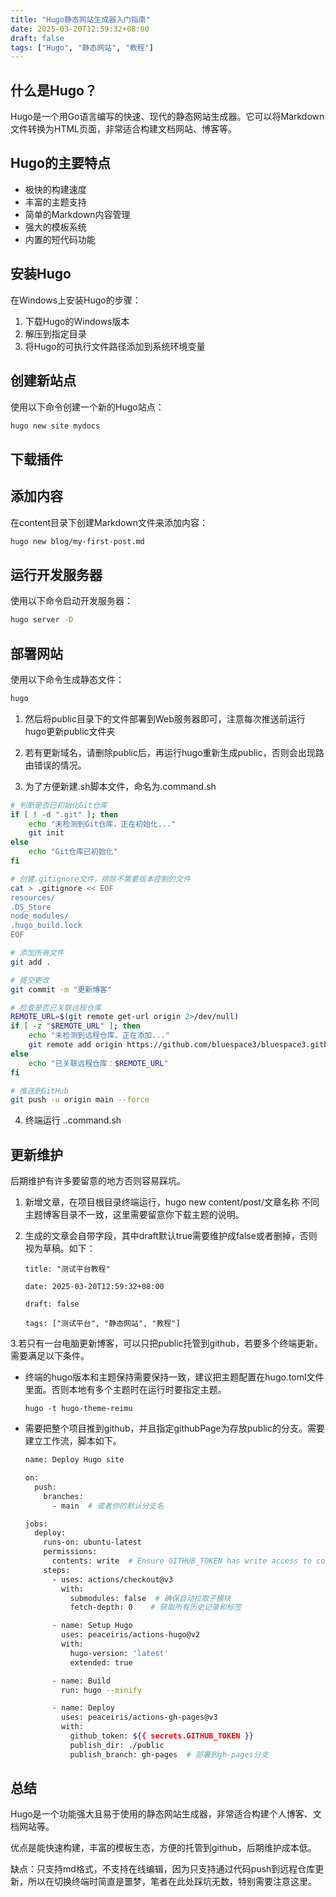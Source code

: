 ```yaml
---
title: "Hugo静态网站生成器入门指南"
date: 2025-03-20T12:59:32+08:00
draft: false
tags: ["Hugo", "静态网站", "教程"]
---
```

## 什么是Hugo？

Hugo是一个用Go语言编写的快速、现代的静态网站生成器。它可以将Markdown文件转换为HTML页面，非常适合构建文档网站、博客等。

## Hugo的主要特点

- 极快的构建速度
- 丰富的主题支持
- 简单的Markdown内容管理
- 强大的模板系统
- 内置的短代码功能

## 安装Hugo

在Windows上安装Hugo的步骤：

1. 下载Hugo的Windows版本
2. 解压到指定目录
3. 将Hugo的可执行文件路径添加到系统环境变量

## 创建新站点

使用以下命令创建一个新的Hugo站点：

```bash
hugo new site mydocs
```

## 下载插件

## 添加内容

在content目录下创建Markdown文件来添加内容：

```bash
hugo new blog/my-first-post.md
```

## 运行开发服务器

使用以下命令启动开发服务器：

```bash
hugo server -D
```

## 部署网站

使用以下命令生成静态文件：

```bash
hugo
```


1. 然后将public目录下的文件部署到Web服务器即可，注意每次推送前运行hugo更新public文件夹


2. 若有更新域名，请删除public后，再运行hugo重新生成public，否则会出现路由错误的情况。


3. 为了方便新建.sh脚本文件，命名为.command.sh

```bash
# 判断是否已初始化Git仓库
if [ ! -d ".git" ]; then
    echo "未检测到Git仓库，正在初始化..."
    git init
else
    echo "Git仓库已初始化"
fi

# 创建.gitignore文件，排除不需要版本控制的文件
cat > .gitignore << EOF
resources/
.DS_Store
node_modules/
.hugo_build.lock
EOF

# 添加所有文件
git add .

# 提交更改
git commit -m "更新博客" 

# 检查是否已关联远程仓库
REMOTE_URL=$(git remote get-url origin 2>/dev/null)
if [ -z "$REMOTE_URL" ]; then
    echo "未检测到远程仓库，正在添加..."
    git remote add origin https://github.com/bluespace3/bluespace3.github.io
else
    echo "已关联远程仓库：$REMOTE_URL"
fi

# 推送到GitHub
git push -u origin main --force
```

4. 终端运行 .\.command.sh

## 更新维护

后期维护有许多要留意的地方否则容易踩坑。

1. 新增文章，在项目根目录终端运行，hugo new content/post/文章名称 不同主题博客目录不一致，这里需要留意你下载主题的说明。
2. 生成的文章会自带字段，其中draft默认true需要维护成false或者删掉，否则视为草稿。如下：

   ```
   title: "测试平台教程"

   date: 2025-03-20T12:59:32+08:00

   draft: false

   tags: ["测试平台", "静态网站", "教程"]
   ```

3.若只有一台电脑更新博客，可以只把public托管到github，若要多个终端更新。需要满足以下条件。

* 终端的hugo版本和主题保持需要保持一致，建议把主题配置在hugo.toml文件里面。否则本地有多个主题时在运行时要指定主题。

  `hugo -t hugo-theme-reimu`
* 需要把整个项目推到github，并且指定githubPage为存放public的分支。需要建立工作流，脚本如下。

  ```bash
  name: Deploy Hugo site

  on:
    push:
      branches:
        - main  # 或者你的默认分支名

  jobs:
    deploy:
      runs-on: ubuntu-latest
      permissions:
        contents: write  # Ensure GITHUB_TOKEN has write access to contents
      steps:
        - uses: actions/checkout@v3
          with:
            submodules: false  # 确保自动拉取子模块
            fetch-depth: 0    # 获取所有历史记录和标签

        - name: Setup Hugo
          uses: peaceiris/actions-hugo@v2
          with:
            hugo-version: 'latest'
            extended: true

        - name: Build
          run: hugo --minify

        - name: Deploy
          uses: peaceiris/actions-gh-pages@v3
          with:
            github_token: ${{ secrets.GITHUB_TOKEN }}
            publish_dir: ./public
            publish_branch: gh-pages  # 部署到gh-pages分支
  ```

## 总结

Hugo是一个功能强大且易于使用的静态网站生成器，非常适合构建个人博客、文档网站等。

优点是能快速构建，丰富的模板生态，方便的托管到github，后期维护成本低。

缺点：只支持md格式，不支持在线编辑，因为只支持通过代码push到远程仓库更新，所以在切换终端时简直是噩梦，笔者在此处踩坑无数，特别需要注意这里。
